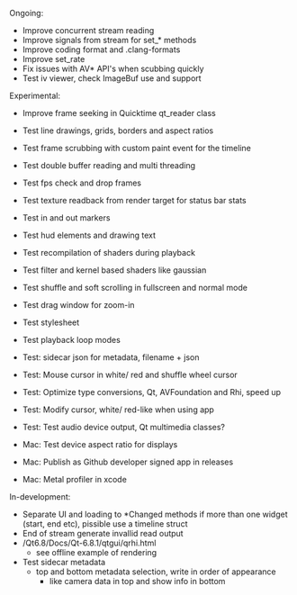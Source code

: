 Ongoing:

- Improve concurrent stream reading
- Improve signals from stream for set_* methods
- Improve coding format and .clang-formats
- Improve set_rate
- Fix issues with AV* API's when scubbing quickly
- Test iv viewer, check ImageBuf use and support

Experimental:

- Improve frame seeking in Quicktime qt_reader class
- Test line drawings, grids, borders and aspect ratios
- Test frame scrubbing with custom paint event for the timeline
- Test double buffer reading and multi threading
- Test fps check and drop frames
- Test texture readback from render target for status bar stats
- Test in and out markers
- Test hud elements and drawing text
- Test recompilation of shaders during playback
- Test filter and kernel based shaders like gaussian
- Test shuffle and soft scrolling in fullscreen and normal mode
- Test drag window for zoom-in
- Test stylesheet
- Test playback loop modes
- Test: sidecar json for metadata, filename + json
- Test: Mouse cursor in white/ red and shuffle wheel cursor
- Test: Optimize type conversions, Qt, AVFoundation and Rhi, speed up
- Test: Modify cursor, white/ red-like when using app
- Test: Test audio device output, Qt multimedia classes?

- Mac: Test device aspect ratio for displays
- Mac: Publish as Github developer signed app in releases
- Mac: Metal profiler in xcode

In-development:

- Separate UI and loading to *Changed methods if more than one widget (start, end etc), pissible use a timeline struct
- End of stream generate invallid read output
- /Qt6.8/Docs/Qt-6.8.1/qtgui/qrhi.html
  - see offline example of rendering
- Test sidecar metadata
  - top and bottom metadata selection, write in order of appearance
    - like camera data in top and show info in bottom
